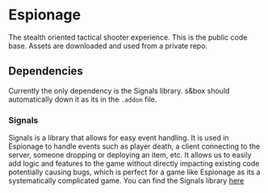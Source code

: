 # Espionage

The stealth oriented tactical shooter experience. This is the public code base. Assets are downloaded and used from a
private repo.

## Dependencies

Currently the only dependency is the Signals library. s&box should automatically down it as its in the `.addon` file.

### Signals

Signals is a library that allows for easy event handling. It is used in Espionage to handle events such as player death,
a client connecting to the server, someone dropping or deploying an item, etc. It allows us to easily add logic and
features to the game without directly impacting existing code potentially causing bugs, which is perfect for a game like
Espionage as its a systematically complicated game. You can find the Signals
library [here](https://github.com/Jake-NSW/Signals)